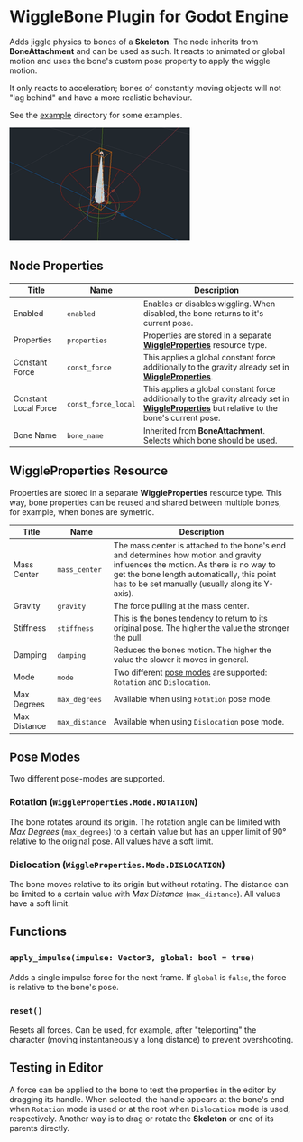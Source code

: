 # WiggleBone Plugin for Godot Engine

Adds jiggle physics to bones of a **Skeleton**. The node inherits from **BoneAttachment** and can be used as such. It reacts to animated or global motion and uses the bone's custom pose property to apply the wiggle motion.

It only reacts to acceleration; bones of constantly moving objects will not "lag behind" and have a more realistic behaviour.

See the [example](https://github.com/detomon/wigglebone/tree/master/examples/wigglebone) directory for some examples.

![Editor Example](images/editor.gif)

## Node Properties

Title | Name | Description
---|---|---
Enabled | `enabled` | Enables or disables wiggling. When disabled, the bone returns to it's current pose.
Properties | `properties` | Properties are stored in a separate [**WiggleProperties**](#wiggleproperties-resource) resource type.
Constant Force | `const_force` | This applies a global constant force additionally to the gravity already set in [**WiggleProperties**](#wiggleproperties-resource).
Constant Local Force | `const_force_local` | This applies a global constant force additionally to the gravity already set in [**WiggleProperties**](#wiggleproperties-resource) but relative to the bone's current pose.
Bone Name | `bone_name ` | Inherited from **BoneAttachment**. Selects which bone should be used.

## WiggleProperties Resource

Properties are stored in a separate **WiggleProperties** resource type. This way, bone properties can be reused and shared between multiple bones, for example, when bones are symetric.

Title | Name | Description
---|---|---
Mass Center | `mass_center` | The mass center is attached to the bone's end and determines how motion and gravity influences the motion. As there is no way to get the bone length automatically, this point has to be set manually (usually along its Y-axis).
Gravity | `gravity` | The force pulling at the mass center.
Stiffness | `stiffness` | This is the bones tendency to return to its original pose. The higher the value the stronger the pull.
Damping | `damping` | Reduces the bones motion. The higher the value the slower it moves in general.
Mode | `mode` | Two different [pose modes](#pose-modes) are supported: `Rotation` and `Dislocation`.
Max Degrees | `max_degrees` | Available when using `Rotation` pose mode.
Max Distance | `max_distance` | Available when using `Dislocation` pose mode.

## Pose Modes

Two different pose-modes are supported.

### Rotation (`WiggleProperties.Mode.ROTATION`)

The bone rotates around its origin. The rotation angle can be limited with *Max Degrees* (`max_degrees`) to a certain value but has an upper limit of 90° relative to the original pose. All values have a soft limit.

### Dislocation (`WiggleProperties.Mode.DISLOCATION`)

The bone moves relative to its origin but without rotating. The distance can be limited to a certain value with *Max Distance* (`max_distance`). All values have a soft limit.

## Functions

### `apply_impulse(impulse: Vector3, global: bool = true)`

Adds a single impulse force for the next frame. If `global` is `false`, the force is relative to the bone's pose.

### `reset()`

Resets all forces. Can be used, for example, after "teleporting" the character (moving instantaneously a long distance) to prevent overshooting.

## Testing in Editor

A force can be applied to the bone to test the properties in the editor by dragging its handle. When selected, the handle appears at the bone's end when `Rotation` mode is used or at the root when `Dislocation` mode is used, respectively. Another way is to drag or rotate the **Skeleton** or one of its parents directly.
